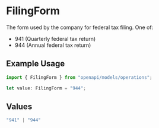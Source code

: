# FilingForm

The form used by the company for federal tax filing. One of:
- 941 (Quarterly federal tax return)
- 944 (Annual federal tax return)

## Example Usage

```typescript
import { FilingForm } from "openapi/models/operations";

let value: FilingForm = "944";
```

## Values

```typescript
"941" | "944"
```